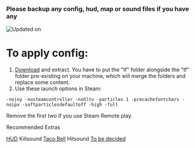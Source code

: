 ### Please backup any config, hud, map or sound files if you have any

![Updated on](https://img.shields.io/github/last-commit/MrGrappleMan/DuForte?style=for-the-badge)

# To apply config:
1. [Download](https://github.com/MrGrappleMan/tf2-cfg/archive/refs/heads/main.zip) and extract.
   You have to put the "tf" folder alongside the "tf" folder pre-existing on your machine, which will merge the folders and replace some content.
2. Use these launch options in Steam:
```
-nojoy -nosteamcontroller -nohltv -particles 1 -precachefontchars -noipx -softparticlesdefaultoff -high -full
```
Remove the first two if you use Steam Remote play.

Recommended Extras

[HUD](https://toonhud.com/user/mrgrapplemann/theme/M54UMDUK/)
Killsound [Taco Bell]()
Hitsound [To be decided]()
